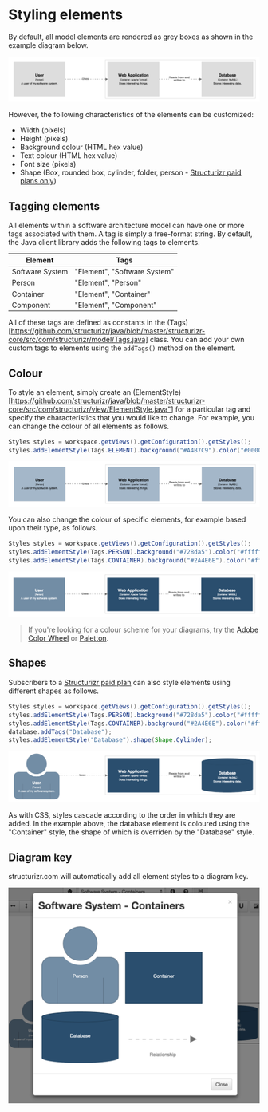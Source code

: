 # Styling elements

By default, all model elements are rendered as grey boxes as shown in the example diagram below.

![Default styling](images/styling-elements-1.png)

However, the following characteristics of the elements can be customized:

- Width (pixels)
- Height (pixels)
- Background colour (HTML hex value)
- Text colour (HTML hex value)
- Font size (pixels)
- Shape (Box, rounded box, cylinder, folder, person - [Structurizr paid plans only](https://structurizr.com/pricing))

## Tagging elements

All elements within a software architecture model can have one or more tags associated with them. A tag is simply a free-format string. By default, the Java client library adds the following tags to elements.

Element | Tags
------- | ----
Software System | "Element", "Software System"
Person | "Element", "Person"
Container | "Element", "Container"
Component | "Element", "Component"

All of these tags are defined as constants in the (Tags)[https://github.com/structurizr/java/blob/master/structurizr-core/src/com/structurizr/model/Tags.java] class. You can add your own custom tags to elements using the ```addTags()``` method on the element.

## Colour

To style an element, simply create an (ElementStyle)[https://github.com/structurizr/java/blob/master/structurizr-core/src/com/structurizr/view/ElementStyle.java"] for a particular tag and specify the characteristics that you would like to change. For example, you can change the colour of all elements as follows.

```java
Styles styles = workspace.getViews().getConfiguration().getStyles();
styles.addElementStyle(Tags.ELEMENT).background("#A4B7C9").color("#000000");
```

 ![Colouring all elements](images/styling-elements-2.png)
 
You can also change the colour of specific elements, for example based upon their type, as follows.

```java
Styles styles = workspace.getViews().getConfiguration().getStyles();
styles.addElementStyle(Tags.PERSON).background("#728da5").color("#ffffff");
styles.addElementStyle(Tags.CONTAINER).background("#2A4E6E").color("#ffffff");
```

![Colouring elements based upon type](images/styling-elements-3.png)

> If you're looking for a colour scheme for your diagrams, try the [Adobe Color Wheel](https://color.adobe.com/create/color-wheel/) or [Paletton](http://paletton.com).

## Shapes

Subscribers to a [Structurizr paid plan](https://structurizr.com/pricing) can also style elements using different shapes as follows.

```java
Styles styles = workspace.getViews().getConfiguration().getStyles();
styles.addElementStyle(Tags.PERSON).background("#728da5").color("#ffffff").shape(Shape.Person);
styles.addElementStyle(Tags.CONTAINER).background("#2A4E6E").color("#ffffff");
database.addTags("Database");
styles.addElementStyle("Database").shape(Shape.Cylinder);
```
</code></pre>

![Adding some shapes](images/styling-elements-4.png)

As with CSS, styles cascade according to the order in which they are added. In the example above, the database element is coloured using the "Container" style, the shape of which is overriden by the "Database" style.

## Diagram key

structurizr.com will automatically add all element styles to a diagram key.

![The diagram key](images/styling-elements-5.png)